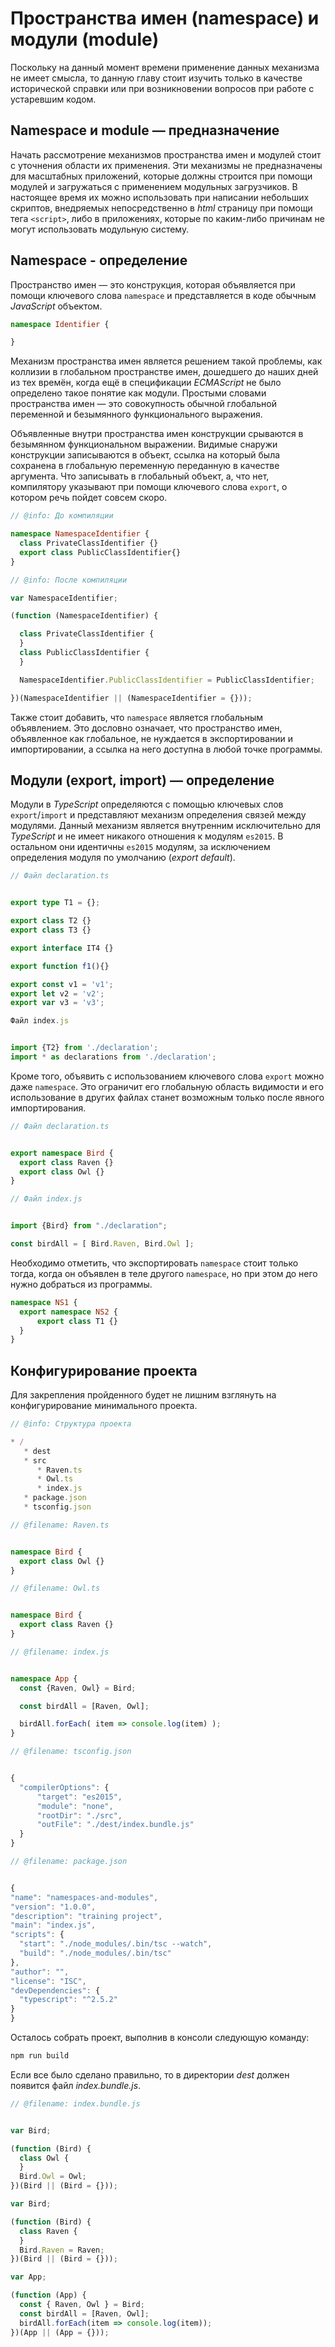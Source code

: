 # Пространства имен (namespace) и модули (module)

Поскольку на данный момент времени применение данных механизма не имеет смысла, то данную главу стоит изучить только в качестве исторической справки или при возникновении вопросов при работе с устаревшим кодом.


## Namespace и module — предназначение

Начать рассмотрение механизмов пространства имен и модулей стоит с уточнения области их применения. Эти механизмы не предназначены для масштабных приложений, которые должны строится при помощи модулей и загружаться с применением модульных загрузчиков. В настоящее время их можно использовать при написании небольших скриптов, внедряемых непосредственно в _html_ страницу при помощи тега `<script>`, либо в приложениях, которые по каким-либо причинам не могут использовать модульную систему.


## Namespace - определение

Пространство имен — это конструкция, которая объявляется при помощи ключевого слова `namespace` и представляется в коде обычным _JavaScript_ объектом.

`````ts
namespace Identifier {

}
`````

Механизм пространства имен является решением такой проблемы, как коллизии в глобальном пространстве имен, дошедшего до наших дней из тех времён, когда ещё в спецификации _ECMAScript_ не было определено такое понятие как модули. Простыми словами пространства имен — это совокупность обычной глобальной переменной и безымянного функционального выражения.

Объявленные внутри пространства имен конструкции срываются в безымянном функциональном выражении. Видимые снаружи конструкции записываются в объект, ссылка на который была сохранена в глобальную переменную переданную в качестве аргумента. Что записывать в глобальный объект, а, что нет, компилятору указывают при помощи ключевого слова `export`, о котором речь пойдет совсем скоро.


`````ts
// @info: До компиляции

namespace NamespaceIdentifier {
  class PrivateClassIdentifier {}
  export class PublicClassIdentifier{}
}
`````

`````ts
// @info: После компиляции

var NamespaceIdentifier;

(function (NamespaceIdentifier) {

  class PrivateClassIdentifier {
  }
  class PublicClassIdentifier {
  }

  NamespaceIdentifier.PublicClassIdentifier = PublicClassIdentifier;

})(NamespaceIdentifier || (NamespaceIdentifier = {}));
`````

Также стоит добавить, что `namespace` является глобальным объявлением. Это дословно означает, что пространство имен, объявленное как глобальное, не нуждается в экспортировании и импортировании, а ссылка на него доступна в любой точке программы.


## Модули (export, import) — определение

Модули в _TypeScript_ определяются с помощью ключевых слов `export`/`import` и представляют механизм определения связей между модулями. Данный механизм является внутренним исключительно для _TypeScript_ и не имеет никакого отношения к модулям `es2015`. В остальном они идентичны `es2015` модулям, за исключением определения модуля по умолчанию (_export default_).

`````ts
// Файл declaration.ts


export type T1 = {};

export class T2 {}
export class T3 {}

export interface IT4 {}

export function f1(){}

export const v1 = 'v1';
export let v2 = 'v2';
export var v3 = 'v3';
`````

`````ts
Файл index.js


import {T2} from './declaration';
import * as declarations from './declaration';
`````

Кроме того, объявить с использованием ключевого слова `export` можно даже `namespace`. Это ограничит его глобальную область видимости и его использование в других файлах станет возможным только после явного импортирования.

`````ts
// Файл declaration.ts


export namespace Bird {
  export class Raven {}
  export class Owl {}
}
`````

`````ts
// Файл index.js


import {Bird} from "./declaration";

const birdAll = [ Bird.Raven, Bird.Owl ];
`````

Необходимо отметить, что экспортировать `namespace` стоит только тогда, когда он объявлен в теле другого `namespace`, но при этом до него нужно добраться из программы.

`````ts
namespace NS1 {
  export namespace NS2 {
      export class T1 {}
  }
}
`````


## Конфигурирование проекта

Для закрепления пройденного будет не лишним взглянуть на конфигурирование минимального проекта.


`````ts
// @info: Структура проекта

* /
   * dest
   * src
      * Raven.ts
      * Owl.ts
      * index.js
   * package.json
   * tsconfig.json
`````

`````ts
// @filename: Raven.ts


namespace Bird {
  export class Owl {}
}
`````

`````ts
// @filename: Owl.ts


namespace Bird {
  export class Raven {}
}
`````

`````ts
// @filename: index.js


namespace App {
  const {Raven, Owl} = Bird;

  const birdAll = [Raven, Owl];

  birdAll.forEach( item => console.log(item) );
}
`````

`````ts
// @filename: tsconfig.json


{
  "compilerOptions": {
      "target": "es2015",
      "module": "none",
      "rootDir": "./src",
      "outFile": "./dest/index.bundle.js"
  }
}
`````

`````ts
// @filename: package.json


{
"name": "namespaces-and-modules",
"version": "1.0.0",
"description": "training project",
"main": "index.js",
"scripts": {
  "start": "./node_modules/.bin/tsc --watch",
  "build": "./node_modules/.bin/tsc"
},
"author": "",
"license": "ISC",
"devDependencies": {
  "typescript": "^2.5.2"
}
}
`````

Осталось собрать проект, выполнив в консоли следующую команду:

`````sh
npm run build
`````

Если все было сделано правильно, то в директории _dest_ должен появится файл _index.bundle.js_.

`````ts
// @filename: index.bundle.js


var Bird;

(function (Bird) {
  class Owl {
  }
  Bird.Owl = Owl;
})(Bird || (Bird = {}));

var Bird;

(function (Bird) {
  class Raven {
  }
  Bird.Raven = Raven;
})(Bird || (Bird = {}));

var App;

(function (App) {
  const { Raven, Owl } = Bird;
  const birdAll = [Raven, Owl];
  birdAll.forEach(item => console.log(item));
})(App || (App = {}));
`````
